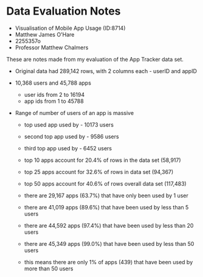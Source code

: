 # Data Evaluation Notes

* Visualisation of Mobile App Usage (ID:8714)
* Matthew James O'Hare
* 2255357o
* Professor Matthew Chalmers

These are notes made from my evaluation of the App Tracker data set.

* Original data had 289,142 rows, with 2 columns each - userID and appID

* 10,368 users and 45,788 apps
  * user ids from 2 to 16194
  * app ids from 1 to 45788  

* Range of number of users of an app is massive
  * top used app used by - 10173 users
  * second top app used by - 9586 users
  * third top app used by - 6452 users  

  * top 10 apps account for 20.4% of rows in the data set (58,917)
  * top 25 apps account for 32.6% of rows in data set (94,367)
  * top 50 apps account for 40.6% of rows overall data set (117,483)  

  * there are 29,167 apps (63.7%) that have only been used by 1 user
  * there are 41,019 apps (89.6%) that have been used by less than 5 users
  * there are 44,592 apps (97.4%) that have been used by less than 20 users
  * there are 45,349 apps (99.0%) that have been used by less than 50 users
  * this means there are only 1% of apps (439) that have been used by more than 50 users  
